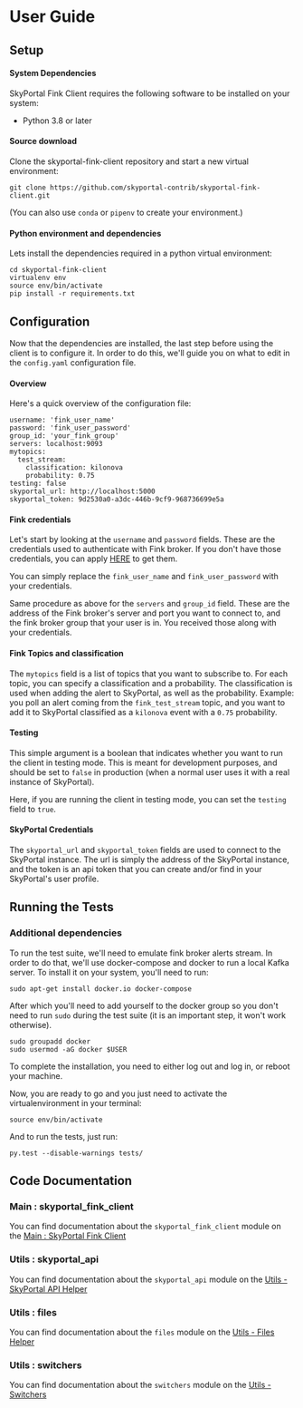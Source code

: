 # User Guide

## Setup

#### System Dependencies

SkyPortal Fink Client requires the following software to be installed on your system:

- Python 3.8 or later

#### Source download

Clone the skyportal-fink-client repository and start a new virtual environment:

```
git clone https://github.com/skyportal-contrib/skyportal-fink-client.git
```

(You can also use `conda` or `pipenv` to create your environment.)

#### Python environment and dependencies

Lets install the dependencies required in a python virtual environment:

```
cd skyportal-fink-client
virtualenv env
source env/bin/activate
pip install -r requirements.txt
```


## Configuration

Now that the dependencies are installed, the last step before using the client is to configure it. In order to do this, we'll guide you on what to edit in the `config.yaml` configuration file.

#### Overview

Here's a quick overview of the configuration file:

```
username: 'fink_user_name'
password: 'fink_user_password'
group_id: 'your_fink_group'
servers: localhost:9093
mytopics:
  test_stream:
    classification: kilonova
    probability: 0.75
testing: false
skyportal_url: http://localhost:5000
skyportal_token: 9d2530a0-a3dc-446b-9cf9-968736699e5a
```

#### Fink credentials

Let's start by looking at the `username` and `password` fields. These are the credentials used to authenticate with Fink broker. If you don't have those credentials, you can apply [HERE](https://forms.gle/2td4jysT4e9pkf889) to get them.

You can simply replace the `fink_user_name` and `fink_user_password` with your credentials.

Same procedure as above for the `servers` and `group_id` field. These are the address of the Fink broker's server and port you want to connect to, and the fink broker group that your user is in. You received those along with your credentials.

#### Fink Topics and classification

The `mytopics` field is a list of topics that you want to subscribe to. For each topic, you can specify a classification and a probability. The classification is used when adding the alert to SkyPortal, as well as the probability.
Example: you poll an alert coming from the `fink_test_stream` topic, and you want to add it to SkyPortal classified as a `kilonova` event with a `0.75` probability.

#### Testing

This simple argument is a boolean that indicates whether you want to run the client in testing mode. This is meant for development purposes, and should be set to `false` in production (when a normal user uses it with a real instance of SkyPortal).

Here, if you are running the client in testing mode, you can set the `testing` field to `true`.

#### SkyPortal Credentials

The `skyportal_url` and `skyportal_token` fields are used to connect to the SkyPortal instance. The url is simply the address of the SkyPortal instance, and the token is an api token that you can create and/or find in your SkyPortal's user profile.


## Running the Tests

### Additional dependencies

To run the test suite, we'll need to emulate fink broker alerts stream. In order to do that, we'll use docker-compose and docker to run a local Kafka server.
To install it on your system, you'll need to run:

```
sudo apt-get install docker.io docker-compose
```

After which you'll need to add yourself to the docker group so you don't need to run `sudo` during the test suite (it is an important step, it won't work otherwise).

```
sudo groupadd docker
sudo usermod -aG docker $USER
```

To complete the installation, you need to either log out and log in, or reboot your machine.

Now, you are ready to go and you just need to activate the virtualenvironment in your terminal:

```
source env/bin/activate
```

And to run the tests, just run:

```
py.test --disable-warnings tests/
```

## Code Documentation

### Main : skyportal_fink_client

You can find documentation about the `skyportal_fink_client` module on the [Main : SkyPortal Fink Client](skyportal_fink_client.md)

### Utils : skyportal_api

You can find documentation about the `skyportal_api` module on the [Utils - SkyPortal API Helper](skyportal_api.md)

### Utils : files

You can find documentation about the `files` module on the [Utils - Files Helper](files.md)

### Utils : switchers

You can find documentation about the `switchers` module on the [Utils - Switchers](switchers.md)

